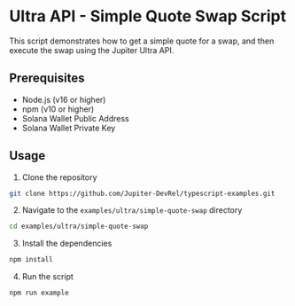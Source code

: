 # Ultra API - Simple Quote Swap Script

This script demonstrates how to get a simple quote for a swap, and then execute the swap using the Jupiter Ultra API.

## Prerequisites

- Node.js (v16 or higher)
- npm (v10 or higher)
- Solana Wallet Public Address
- Solana Wallet Private Key

## Usage

1. Clone the repository

```bash
git clone https://github.com/Jupiter-DevRel/typescript-examples.git
```

2. Navigate to the `examples/ultra/simple-quote-swap` directory

```bash
cd examples/ultra/simple-quote-swap
```

3. Install the dependencies

```bash
npm install
```

4. Run the script

```bash
npm run example
```

